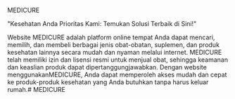 MEDICURE

"Kesehatan Anda Prioritas Kami: Temukan Solusi Terbaik di Sini!"

Website MEDICURE adalah platform online tempat Anda dapat mencari, memilih, dan membeli berbagai jenis obat-obatan, suplemen, dan produk kesehatan lainnya secara mudah dan nyaman melalui internet. MEDICURE telah memiliki izin dan lisensi resmi untuk menjual obat, sehingga keamanan dan keaslian produk dapat dipertanggungjawabkan. Dengan website menggunakanMEDICURE, Anda dapat memperoleh akses mudah dan cepat ke produk-produk kesehatan yang Anda butuhkan tanpa harus keluar rumah.# MEDICURE
